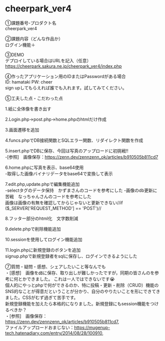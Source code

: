 # cheerpark_ver4  
①課題番号-プロダクト名  
cheerpark_ver4  

②課題内容（どんな作品か）  
ログイン機能＋  

③DEMO  
デプロイしている場合はURLを記入（任意） https://cheerpark.sakura.ne.jp/cheerpark_ver4/index.php  

④作ったアプリケーション用のIDまたはPasswordがある場合    
ID: hamataki
PW: cheer  
sign upしてもらえれば誰でも入れます。試してみてください。  

⑤工夫した点・こだわった点  

1.紙に全体像を書き出す  

2.Login.php→post.php→home.phpのhtmlだけ作成  

3.画面遷移を追加  

4.funcs.phpでDB接続関数とSQLエラー関数、リダイレクト関数を作成  
 
5.insert.phpでDBに保存、今回は写真のアップロードに初挑戦!!  
-[参照]　画像保存：https://zenn.dev/zennzenn_ok/articles/b910505b811cd7  

6.home.phpに写真を表示、base64使用  
-取得した画像バイナリデータをbase64で変換して表示  

7.edit.php,update.phpで編集機能追加  
-selectタグのデータ保持　かずまさんのコードを参考にした
-画像のdb更新に苦戦　なっちゃんさんのコードを参考にした  
画像は画像の有無を確認してからじゃないと更新できない//if ($_SERVER['REQUEST_METHOD'] == 'POST')//  

8.フッター部分のhtml化　文字数削減  

9.delete.phpで削除機能追加  

10.sessionを使用してログイン機能追加  

11.login.phpに新規登録のボタンを追加  
signup.phpで新規登録者をsqlに保存し、ログインできるようにした  


⑦質問・疑問・感想、シェアしたいこと等なんでも  
・[感想]　画像を㏈に保存、取り出しが難しかったですが，同期の皆さんのを参考に何とかできました。
これは一人ではできないです😭  
個人的にやっとphpで何ができるのか、特に投稿・更新・削除（CRUD）機能のSNS的なことが得意だということが分かり、自分のやりたいことを形にできてきました。CSSがむず過ぎて苦手です。  
新規登録機能を加えたら本格的になりました。新規登録にもsession機能をつけるべきか？  
・[参照]　画像保存：https://zenn.dev/zennzenn_ok/articles/b910505b811cd7,  
ファイルアップロードおまじない：https://mugenup-tech.hatenadiary.com/entry/2014/08/28/100910,  

